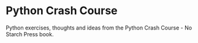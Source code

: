 # Python Crash Course

Python exercises, thoughts and ideas from the Python Crash Course - No Starch Press book.
